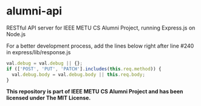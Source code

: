 # alumni-api

RESTful API server for IEEE METU CS Alumni Project, running Express.js on Node.js

For a better development process, add the lines below right after line #240 in express/lib/response.js

```js
val.debug = val.debug || {};
if (['POST', 'PUT', 'PATCH'].includes(this.req.method)) {
  val.debug.body = val.debug.body || this.req.body;
}
```

**This repository is part of IEEE METU CS Alumni Project and has been licensed under The MIT License.**
